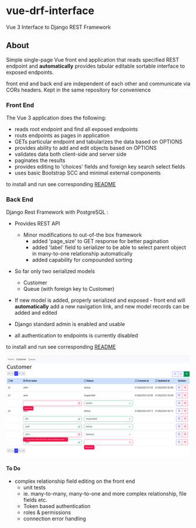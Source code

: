 # vue-drf-interface
Vue 3 Interface to Django REST Framework
## About 
Simple single-page Vue front end application that reads specified REST endpoint and **automatically** provides tabular editable sortable interface to exposed endpoints.

front end and back end are independent of each other and communicate via CORs headers. Kept in the same repository for convenience

### Front End
The Vue 3 application does the following:

 - reads root endpoint and find all exposed endpoints
 - routs endpoints as pages in application
 - GETs particular endpoint and tabularizes the data based on OPTIONS
 - provides ability to add and edit objects based on OPTIONS 
 - validates data both client-side and server side
 - paginates the results
 - provides editing to 'choices' fields and foreign key search select fields
 - uses basic Bootstrap SCC and minimal external components

to install and run see corresponding [README](vue-front-end/README.md)


### Back End
Django Rest Framework with PostgreSQL :
 - Provides REST API

   - Minor modifications to out-of-the box framework
      - added 'page_size' to GET response for better pagination
      - added 'label' field to serializer to be able to select parent object in many-to-one relationship automatically
      - added capability for compounded sorting
     

 - So far only two serialized models
   - Customer
   - Queue (with foreign key to Customer)


 - If new model is added, properly serialized and exposed - front end will **automatically** add a new navigation link, and new model records can be added and edited

 - Django standard admin is enabled and usable
 - all authentication to endpoints is currently disabled

to install and run see corresponding [README](django-docker/README.md)

![alt text](screenshots/main.png)

#### To Do
  
 - complex relationship field editing on the front end
   - unit tests
   - ie. many-to-many, many-to-one and more complex relationship, file fields etc.
   - Token based authentication
   - roles & permissions
   - connection error handling
   
